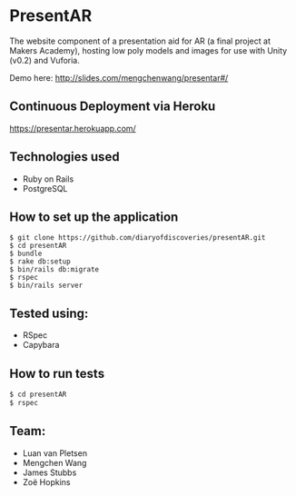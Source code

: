 PresentAR
==========
The website component of a presentation aid for AR (a final project at Makers Academy), hosting low poly models and images for use with Unity (v0.2) and Vuforia.

Demo here: http://slides.com/mengchenwang/presentar#/

Continuous Deployment via Heroku
----
https://presentar.herokuapp.com/

Technologies used
----
- Ruby on Rails
- PostgreSQL

How to set up the application
----
```
$ git clone https://github.com/diaryofdiscoveries/presentAR.git
$ cd presentAR
$ bundle
$ rake db:setup
$ bin/rails db:migrate
$ rspec
$ bin/rails server
```
Tested using:
----
- RSpec
- Capybara

How to run tests
----
```sh
$ cd presentAR
$ rspec
```

Team:
----
- Luan van Pletsen
- Mengchen Wang
- James Stubbs
- Zoë Hopkins
